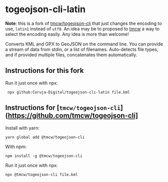 # togeojson-cli-latin

**Note**: this is a fork of [tmcw/togeojson-cli](https://github.com/tmcw/togeojson-cli) that just changes the encoding to use, `latin1` instead of `utf8`. An idea may be to proposed to [tmcw](https://github.com/tmcw) a way to select the encoding easily. Any idea is more than welcome!

Converts KML and GPX to GeoJSON on the command line. You can provide a stream
of data from stdin, or a list of filenames. Auto-detects file types, and
if provided multiple files, concatenates them automatically.

## Instructions for this fork

Run it just once with npx:

     npx github:Coruja-Digital/togeojson-cli-latin file.kml

## Instructions for [`tmcw/togeojson-cli`](https://github.com/tmcw/togeojson-cli]

Install with yarn:

    yarn global add @tmcw/togeojson-cli

With npm:

    npm install -g @tmcw/togeojson-cli

Run it just once with npx:

    npx @tmcw/togeojson-cli file.kml
